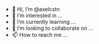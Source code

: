 - 👋 Hi, I’m @axelcstn
- 👀 I’m interested in ...
- 🌱 I’m currently learning ...
- 💞️ I’m looking to collaborate on ...
- 📫 How to reach me ...

<!---
axelcstn/axelcstn is a ✨ special ✨ repository because its `README.md` (this file) appears on your GitHub profile.
You can click the Preview link to take a look at your changes.
--->
